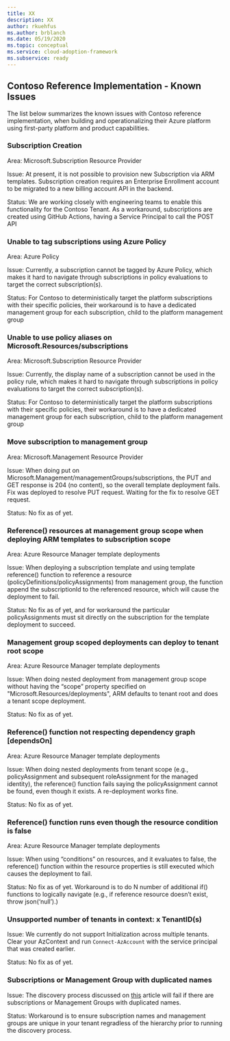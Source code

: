 ```yaml
---
title: XX
description: XX
author: rkuehfus
ms.author: brblanch
ms.date: 05/19/2020
ms.topic: conceptual
ms.service: cloud-adoption-framework
ms.subservice: ready
---
```


## Contoso Reference Implementation - Known Issues

The list below summarizes the known issues with Contoso reference implementation, when building and operationalizing their Azure platform using first-party platform and product capabilities.

### Subscription Creation

Area: Microsoft.Subscription Resource Provider

Issue: At present, it is not possible to provision new Subscription via ARM templates. Subscription creation requires an Enterprise Enrollment account to be migrated to a new billing account API in the backend.

Status: We are working closely with engineering teams to enable this functionality for the Contoso Tenant. As a workaround, subscriptions are created using GitHub Actions, having a Service Principal to call the POST API

### Unable to tag subscriptions using Azure Policy

Area: Azure Policy

Issue: Currently, a subscription cannot be tagged by Azure Policy, which makes it hard to navigate through subscriptions in policy evaluations to target the correct subscription(s).

Status: For Contoso to deterministically target the platform subscriptions with their specific policies, their workaround is to have a dedicated management group for each subscription, child to the platform management group

### Unable to use policy aliases on Microsoft.Resources/subscriptions

Area: Microsoft.Subscription Resource Provider

Issue: Currently, the display name of a subscription cannot be used in the policy rule, which makes it hard to navigate through subscriptions in policy evaluations to target the correct subscription(s).

Status: For Contoso to deterministically target the platform subscriptions with their specific policies, their workaround is to have a dedicated management group for each subscription, child to the platform management group

### Move subscription to management group

Area: Microsoft.Management Resource Provider

Issue: When doing put on Microsoft.Management/managementGroups/subscriptions, the PUT and GET response is 204 (no content), so the overall template deployment fails.	Fix was deployed to resolve PUT request. Waiting for the fix to resolve GET request.

Status: No fix as of yet.

### Reference() resources at management group scope when deploying ARM templates to subscription scope

Area: Azure Resource Manager template deployments

Issue: When deploying a subscription template and using template reference() function to reference a resource (policyDefinitions/policyAssignments) from management group, the function append the subscriptionId to the referenced resource, which will cause the deployment to fail.

Status: No fix as of yet, and for workaround the particular policyAssignments must sit directly on the subscription for the template deployment to succeed.

### Management group scoped deployments can deploy to tenant root scope

Area: Azure Resource Manager template deployments

Issue: When doing nested deployment from management group scope without having the “scope” property specified on "Microsoft.Resources/deployments", ARM defaults to tenant root and does a tenant scope deployment.

Status: No fix as of yet.

### Reference() function not respecting dependency graph [dependsOn]

Area: Azure Resource Manager template deployments

Issue: When doing nested deployments from tenant scope (e.g., policyAssignment and subsequent roleAssignment for the managed identity), the reference() function fails saying the policyAssignment cannot be found, even though it exists. A re-deployment works fine.

Status: No fix as of yet.

### Reference() function runs even though the resource condition is false

Area: Azure Resource Manager template deployments

Issue: When using “conditions” on resources, and it evaluates to false, the reference() function within the resource properties is still executed which causes the deployment to fail.

Status: No fix as of yet. Workaround is to do N number of additional if() functions to logically navigate (e.g., if reference resource doesn’t exist, throw json(‘null’).)

### Unsupported number of tenants in context: x TenantID(s)

Issue: We currently do not support Initialization across multiple tenants. <br>Clear your AzContext and run `Connect-AzAccount` with the service principal that was created earlier.

Status: No fix as of yet.

### Subscriptions or Management Group with duplicated names

Issue: The discovery process discussed on [this](./Configure-run-initialization.md) article will fail if there are subscriptions or Management Groups with duplicated names. 

Status: Workaround is to ensure subscription names and management groups are unique in your tenant regradless of the hierarchy prior to running the discovery process.
